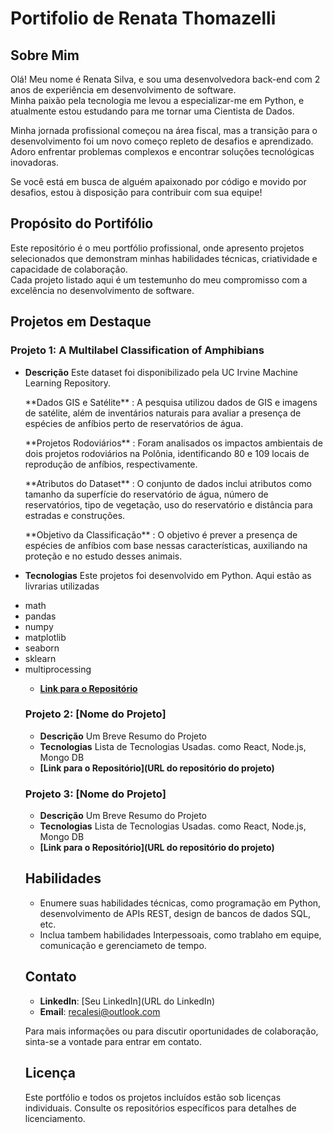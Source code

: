 # Portifolio de Renata Thomazelli

## Sobre Mim

Olá! Meu nome é Renata Silva, e sou uma desenvolvedora back-end com 2 anos de experiência em desenvolvimento de software.  
Minha paixão pela tecnologia me levou a especializar-me em Python, e atualmente estou estudando para me tornar uma Cientista de Dados.  

Minha jornada profissional começou na área fiscal, mas a transição para o desenvolvimento foi um novo começo repleto de desafios e aprendizado.  
Adoro enfrentar problemas complexos e encontrar soluções tecnológicas inovadoras.

Se você está em busca de alguém apaixonado por código e movido por desafios, estou à disposição para contribuir com sua equipe!

## Propósito do Portifólio

Este repositório é o meu portfólio profissional, onde apresento projetos selecionados que demonstram minhas habilidades técnicas, criatividade e capacidade de colaboração.  
Cada projeto listado aqui é um testemunho do meu compromisso com a excelência no desenvolvimento de software.

## Projetos em Destaque

### Projeto 1: A Multilabel Classification of Amphibians

- **Descrição** Este dataset foi disponibilizado pela UC Irvine Machine Learning Repository. 
  <p> **Dados GIS e Satélite** : A pesquisa utilizou dados de GIS e imagens de satélite, além de inventários naturais para avaliar a presença de espécies de anfíbios perto de reservatórios de água.</p>
  <p> **Projetos Rodoviários** : Foram analisados os impactos ambientais de dois projetos rodoviários na Polônia, identificando 80 e 109 locais de reprodução de anfíbios, respectivamente.</p>
  <p> **Atributos do Dataset** : O conjunto de dados inclui atributos como tamanho da superfície do reservatório de água, número de reservatórios, tipo de vegetação, uso do reservatório e distância para estradas e construções.</p>
  <p> **Objetivo da Classificação** : O objetivo é prever a presença de espécies de anfíbios com base nessas características, auxiliando na proteção e no estudo desses animais.</p>

- **Tecnologias** Este projetos foi desenvolvido em Python. Aqui estão as livrarias utilizadas
<ul>
		<li> math</li>
		<li> pandas</li>
		<li> numpy</li>
		<li> matplotlib</li>
		<li> seaborn</li>
		<li> sklearn</li>
		<li> multiprocessing</li>

- **[Link para o Repositório](https://github.com/Renata-Thomazelli/amphibians)**


### Projeto 2: [Nome do Projeto]

- **Descrição** Um Breve Resumo do Projeto
- **Tecnologias** Lista de Tecnologias Usadas. como React, Node.js, Mongo DB
- **[Link para o Repositório](URL do repositório do projeto)**


### Projeto 3: [Nome do Projeto]

- **Descrição** Um Breve Resumo do Projeto
- **Tecnologias** Lista de Tecnologias Usadas. como React, Node.js, Mongo DB
- **[Link para o Repositório](URL do repositório do projeto)**


## Habilidades 

- Enumere suas habilidades técnicas, como programação em Python, desenvolvimento de APIs REST, design de bancos de dados SQL, etc.
- Inclua tambem habilidades Interpessoais, como trablaho em equipe, comunicação e gerenciameto de tempo.



## Contato

- **LinkedIn**: [Seu LinkedIn](URL do LinkedIn)
- **Email**: recalesi@outlook.com


Para mais informações ou para discutir oportunidades de colaboração, sinta-se a vontade para entrar em contato.

## Licença

Este portfólio e todos os projetos incluídos estão sob licenças individuais. Consulte os repositórios específicos para detalhes de licenciamento.